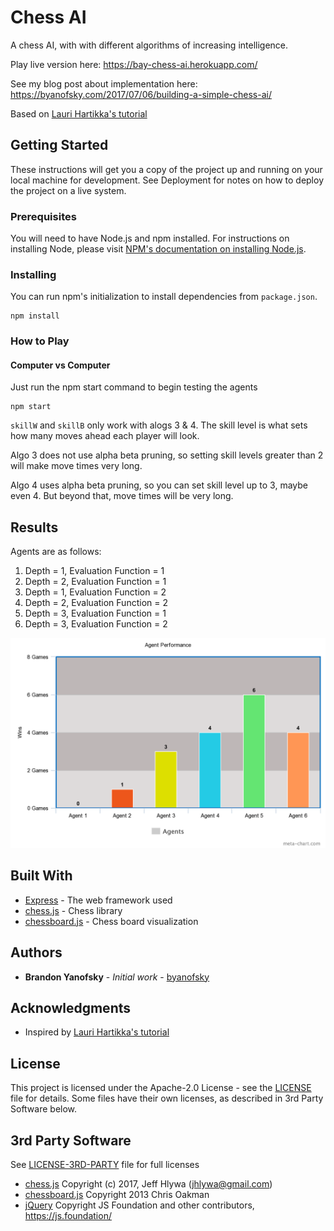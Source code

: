 # Chess AI

A chess AI, with with different algorithms of increasing intelligence.

Play live version here: https://bay-chess-ai.herokuapp.com/

See my blog post about implementation here: https://byanofsky.com/2017/07/06/building-a-simple-chess-ai/

Based on [Lauri Hartikka's tutorial](https://medium.freecodecamp.org/simple-chess-ai-step-by-step-1d55a9266977)

## Getting Started

These instructions will get you a copy of the project up and running on your local machine for development. See Deployment for notes on how to deploy the project on a live system.

### Prerequisites

You will need to have Node.js and npm installed. For instructions on installing Node, please visit [NPM's documentation on installing Node.js](https://docs.npmjs.com/getting-started/installing-node).

### Installing

You can run npm's initialization to install dependencies from `package.json`.

```
npm install
```

### How to Play

#### Computer vs Computer

Just run the npm start command to begin testing the agents

```
npm start
```

`skillW` and `skillB` only work with alogs 3 & 4. The skill level is what sets how many moves ahead each player will look.

Algo 3 does not use alpha beta pruning, so setting skill levels greater than 2 will make move times very long.

Algo 4 uses alpha beta pruning, so you can set skill level up to 3, maybe even 4. But beyond that, move times will be very long.

## Results

Agents are as follows:

1. Depth = 1, Evaluation Function = 1
2. Depth = 2, Evaluation Function = 1
3. Depth = 1, Evaluation Function = 2
4. Depth = 2, Evaluation Function = 2
5. Depth = 3, Evaluation Function = 1
6. Depth = 3, Evaluation Function = 2

![agents.png](agents.png)

## Built With

- [Express](https://expressjs.com) - The web framework used
- [chess.js](https://github.com/jhlywa/chess.js) - Chess library
- [chessboard.js](https://github.com/oakmac/chessboardjs) - Chess board visualization

## Authors

- **Brandon Yanofsky** - _Initial work_ - [byanofsky](https://github.com/byanofsky)

## Acknowledgments

- Inspired by [Lauri Hartikka's tutorial](https://medium.freecodecamp.org/simple-chess-ai-step-by-step-1d55a9266977)

## License

This project is licensed under the Apache-2.0 License - see the [LICENSE](LICENSE) file for details. Some files have their own licenses, as described in 3rd Party Software below.

## 3rd Party Software

See [LICENSE-3RD-PARTY](LICENSE-3RD-PARTY) file for full licenses

- [chess.js](https://github.com/jhlywa/chess.js)
  Copyright (c) 2017, Jeff Hlywa (jhlywa@gmail.com)
- [chessboard.js](https://github.com/oakmac/chessboardjs)
  Copyright 2013 Chris Oakman
- [jQuery](https://github.com/jquery/jquery) Copyright JS Foundation and other contributors, https://js.foundation/
